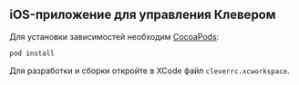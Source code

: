 iOS-приложение для управления Клевером
--------------------------------------

Для установки зависимостей необходим [CocoaPods](https://cocoapods.org):

```bash
pod install
```

Для разработки и сборки откройте в XCode файл `cleverrc.xcworkspace`.
